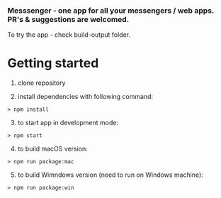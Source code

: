 ### Messsenger - one app for all your messengers / web apps. PR's & suggestions are welcomed.

To try the app - check build-output folder.

# Getting started

1. clone repository

2. install dependencies with following command: 

```
> npm install
```

3. to start app in development mode:

```
> npm start
```

4. to build macOS version:
```
> npm run package:mac
```

5. to build Wimndows version (need to run on Windows machine):
```
> npm run package:win
```
